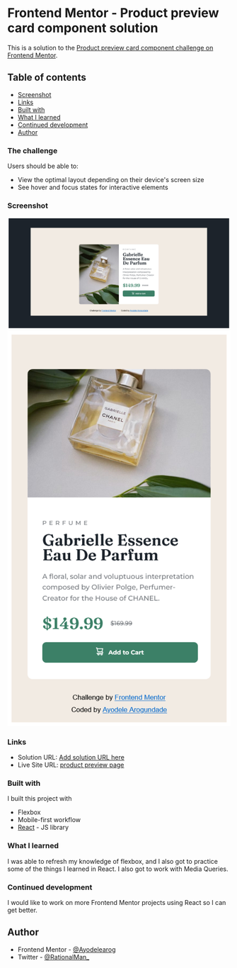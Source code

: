# Frontend Mentor - Product preview card component solution

This is a solution to the [Product preview card component challenge on Frontend Mentor](https://www.frontendmentor.io/challenges/product-preview-card-component-GO7UmttRfa). 

## Table of contents

  - [Screenshot](#screenshot)
  - [Links](#links)
  - [Built with](#built-with)
  - [What I learned](#what-i-learned)
  - [Continued development](#continued-development)
  - [Author](#author)




### The challenge

Users should be able to:

- View the optimal layout depending on their device's screen size
- See hover and focus states for interactive elements

### Screenshot

![](./screenshots/Screenshot%202022-10-11%20at%2020-23-35%20React%20App.png)
![](./screenshots/Screenshot%202022-10-11%20at%2020-25-01%20React%20App.png)



### Links

- Solution URL: [Add solution URL here](https://your-solution-url.com)
- Live Site URL: [product preview page](https://app.netlify.com/sites/product-preview-page)


### Built with
I built this project with

- Flexbox
- Mobile-first workflow
- [React](https://reactjs.org/) - JS library



### What I learned
I was able to refresh my knowledge of flexbox, and I also got to practice some of the things I learned in React. I also got to work with Media Queries.



### Continued development

I would like to work on more Frontend Mentor projects using React so I can get better.


## Author

- Frontend Mentor - [@Ayodelearog](https://www.frontendmentor.io/profile/Ayodelearog)
- Twitter - [@RationalMan_](https://www.twitter.com/RationalMan_)

